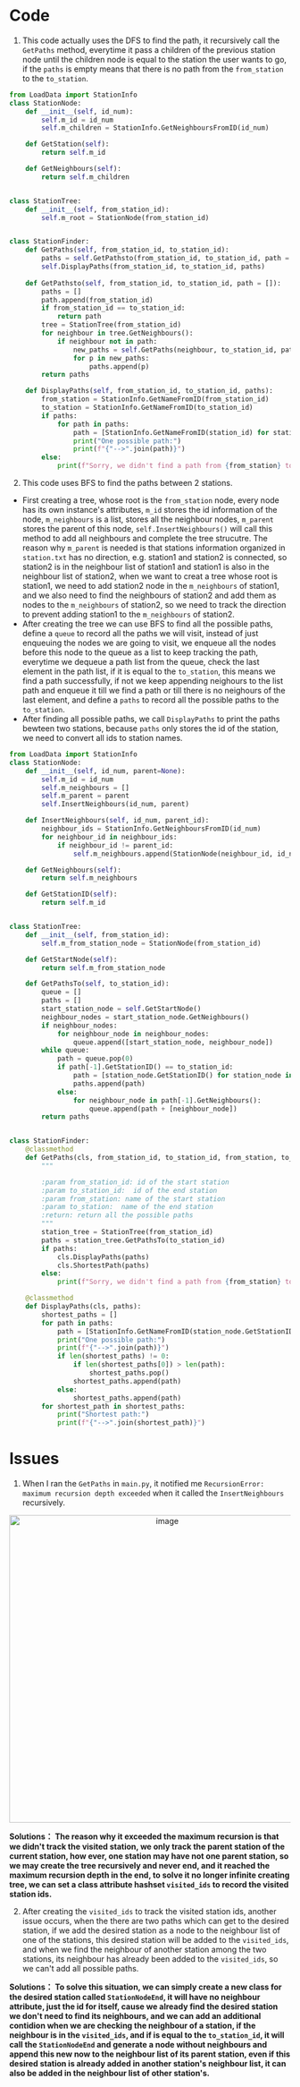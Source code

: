# Code
1. This code actually uses the DFS to find the path, it recursively call the `GetPaths` method, everytime it pass a children of the previous station node until the children node is equal to the station the user wants to go, if the `paths` is empty means that there is no path from the `from_station` to the `to_station`.
```py
from LoadData import StationInfo
class StationNode:
    def __init__(self, id_num):
        self.m_id = id_num
        self.m_children = StationInfo.GetNeighboursFromID(id_num)

    def GetStation(self):
        return self.m_id

    def GetNeighbours(self):
        return self.m_children


class StationTree:
    def __init__(self, from_station_id):
        self.m_root = StationNode(from_station_id)


class StationFinder:
    def GetPaths(self, from_station_id, to_station_id):
        paths = self.GetPathsto(from_station_id, to_station_id, path = [])
        self.DisplayPaths(from_station_id, to_station_id, paths)
    
    def GetPathsto(self, from_station_id, to_station_id, path = []):
        paths = []
        path.append(from_station_id)
        if from_station_id == to_station_id:
            return path
        tree = StationTree(from_station_id)
        for neighbour in tree.GetNeighbours():
            if neighbour not in path:
                new_paths = self.GetPaths(neighbour, to_station_id, path)
                for p in new_paths:
                    paths.append(p)
        return paths

    def DisplayPaths(self, from_station_id, to_station_id, paths):
        from_station = StationInfo.GetNameFromID(from_station_id)
        to_station = StationInfo.GetNameFromID(to_station_id)
        if paths:
            for path in paths:
                path = [StationInfo.GetNameFromID(station_id) for station_id in path]
                print("One possible path:")
                print(f"{"-->".join(path)}")
        else:
            print(f"Sorry, we didn't find a path from {from_station} to {to_station}.")

```

2. This code uses BFS to find the paths between 2 stations.
- First creating a tree, whose root is the `from_station` node, every node has its own instance's attributes, `m_id` stores the id information of the node, `m_neighbours` is a list, stores all the neighbour nodes, `m_parent` stores the parent of this node, `self.InsertNeighbours()` will call this method to add all neighbours and complete the tree strucutre. The reason why `m_parent` is needed is that stations information organized in `station.txt` has no direction, e.g. station1 and station2 is connected, so station2 is in the neighbour list of station1 and station1 is also in the neighbour list of station2, when we want to creat a tree whose root is station1, we need to add station2 node in the `m_neighbours` of station1, and we also need to find the neighbours of station2 and add them as nodes to the `m_neighbours` of station2, so we need to track the direction to prevent adding station1 to the `m_neighbours` of station2.
- After creating the tree we can use BFS to find all the possible paths, define a `queue` to record all the paths we will visit, instead of just enqueuing the nodes we are going to visit, we enqueue all the nodes before this node to the queue as a list to keep tracking the path, everytime we dequeue a path list from the queue, check the last element in the path list, if it is equal to the `to_station`, this means we find a path successfully, if not we keep appending neighours to the list path and enqueue it till we find a path or till there is no neighours of the last element, and define a `paths` to record all the possible paths to the `to_station`.
- After finding all possible paths, we call `DisplayPaths` to print the paths bewteen two stations, because `paths` only stores the id of the station, we need to convert all ids to station names. 
```py
from LoadData import StationInfo
class StationNode:
    def __init__(self, id_num, parent=None):
        self.m_id = id_num
        self.m_neighbours = []
        self.m_parent = parent
        self.InsertNeighbours(id_num, parent)

    def InsertNeighbours(self, id_num, parent_id):
        neighbour_ids = StationInfo.GetNeighboursFromID(id_num)
        for neighbour_id in neighbour_ids:
            if neighbour_id != parent_id:
                self.m_neighbours.append(StationNode(neighbour_id, id_num))

    def GetNeighbours(self):
        return self.m_neighbours

    def GetStationID(self):
        return self.m_id


class StationTree:
    def __init__(self, from_station_id):
        self.m_from_station_node = StationNode(from_station_id)

    def GetStartNode(self):
        return self.m_from_station_node

    def GetPathsTo(self, to_station_id):
        queue = []
        paths = []
        start_station_node = self.GetStartNode()
        neighbour_nodes = start_station_node.GetNeighbours()
        if neighbour_nodes:
            for neighbour_node in neighbour_nodes:
                queue.append([start_station_node, neighbour_node])
        while queue:
            path = queue.pop(0)
            if path[-1].GetStationID() == to_station_id:
                path = [station_node.GetStationID() for station_node in path]
                paths.append(path)
            else:
                for neighbour_node in path[-1].GetNeighbours():
                    queue.append(path + [neighbour_node])
        return paths


class StationFinder:
    @classmethod
    def GetPaths(cls, from_station_id, to_station_id, from_station, to_station):
        """

        :param from_station_id: id of the start station
        :param to_station_id:  id of the end station
        :param from_station: name of the start station
        :param to_station:  name of the end station
        :return: return all the possible paths
        """
        station_tree = StationTree(from_station_id)
        paths = station_tree.GetPathsTo(to_station_id)
        if paths:
            cls.DisplayPaths(paths)
            cls.ShortestPath(paths)
        else:
            print(f"Sorry, we didn't find a path from {from_station} to {to_station}.")

    @classmethod
    def DisplayPaths(cls, paths):
        shortest_paths = []
        for path in paths:
            path = [StationInfo.GetNameFromID(station_node.GetStationID()) for station_node in path]
            print("One possible path:")
            print(f"{"-->".join(path)}")
            if len(shortest_paths) != 0:
                if len(shortest_paths[0]) > len(path):
                    shortest_paths.pop()
                shortest_paths.append(path)
            else:
                shortest_paths.append(path)
        for shortest_path in shortest_paths:
            print("Shortest path:")
            print(f"{"-->".join(shortest_path)}")

```

# Issues

1. When I ran the `GetPaths` in `main.py`, it notified me `RecursionError: maximum recursion depth exceeded` when it called the `InsertNeighbours` recursively.

<div align=center>
<img width="550" alt="image" src="https://github.com/ShiyuFan0820/LondonTubePathFinder/assets/149340606/c6f03571-4362-405b-b345-2c6d156a36b5">
</div>

**Solutions： The reason why it exceeded the maximum recursion is that we didn't track the visited station, we only track the parent station of the current station, how ever, one station may have not one parent station, so we may create the tree recursively and never end, and it reached the maximum recursion depth in the end, to solve it no longer infinite creating tree, we can set a class attribute hashset `visited_ids` to record the visited station ids.**

2. After creating the `visited_ids` to track the visited station ids, another issue occurs, when the there are two paths which can get to the desired station, if we add the desired station as a node to the neighbour list of one of the stations, this desired station will be added to the `visited_ids`, and when we find the neighbour of another station among the two stations, its neighbour has already been added to the `visited_ids`, so we can't add all possible paths.

**Solutions： To solve this situation, we can simply create a new class for the desired station called `StationNodeEnd`, it will have no neighbour attribute, just the id for itself, cause we already find the desired station we don't need to find its neighbours, and we can add an additional contidion when we are checking the neighbour of a station, if the neighbour is in the `visited_ids`, and if is equal to the `to_station_id`, it will call the `StationNodeEnd` and generate a node without neighbours and append this new now to the neighbour list of its parent station, even if this desired station is already added in another station's neighbour list, it can also be added in the neighbour list of other station's.** 
